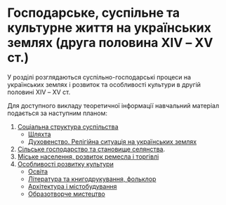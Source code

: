 # Господарське, суспільне та культурне життя на українських землях (друга половина ХІV – ХV ст.)

У розділі розглядаються суспільно-господарські процеси на українських землях і розвиток та особливості культури в другій половині ХІV – ХV ст.  

Для доступного викладу теоретичної інформації навчальний матеріал подається за наступним планом:<br>
1. [Соціальна структура суспільства](socyalna_structura_suspylctva.md)
	* [Шляхта](shlyachta.md)
    * [Духовенство. Релігійна ситуація на українських землях](duchovenstvo_relygyuna_sytuacya_na_ukraynskych_zemlyach.md)  
2. [Сільське господарство та становище селянства](sylske_gospodarstvo_ta_stanovyche_selyanstva.md). 
3. [Міське населення, розвиток ремесла і торгівлі](myske_naselennya_rozvytok_remesla_ta_torgyvly.md)
4. [Особливості розвитку культури](osoblyvosty_rozvytku_kultury.md)
    * [Освіта](osvyta.md)
    * [Література та книгодрукування, фольклор](lyteratura_ta_knygodrukuvannya_folklor.md)
    * [Архітектура і містобудування](arhytectura_ta_mystobuduvannya.md)
    * [Образотворче мистецтво](obrazotvorche_mystezctvo.md)